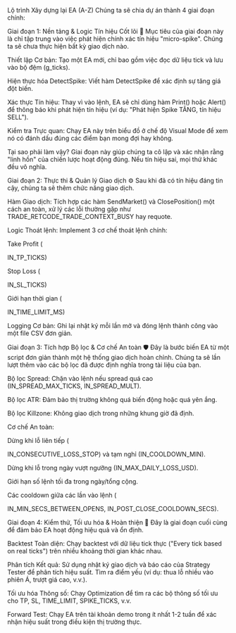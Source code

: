 Lộ trình Xây dựng lại EA (A-Z)
Chúng ta sẽ chia dự án thành 4 giai đoạn chính:

Giai đoạn 1: Nền tảng & Logic Tín hiệu Cốt lõi 🎯
Mục tiêu của giai đoạn này là chỉ tập trung vào việc phát hiện chính xác tín hiệu "micro-spike". Chúng ta sẽ chưa thực hiện bất kỳ giao dịch nào.

Thiết lập Cơ bản: Tạo một EA mới, chỉ bao gồm việc đọc dữ liệu tick và lưu vào bộ đệm (g_ticks).

Hiện thực hóa DetectSpike: Viết hàm DetectSpike để xác định sự tăng giá đột biến.

Xác thực Tín hiệu: Thay vì vào lệnh, EA sẽ chỉ dùng hàm Print() hoặc Alert() để thông báo khi phát hiện tín hiệu (ví dụ: "Phát hiện Spike TĂNG, tín hiệu SELL").

Kiểm tra Trực quan: Chạy EA này trên biểu đồ ở chế độ Visual Mode để xem nó có đánh dấu đúng các điểm bạn mong đợi hay không.

Tại sao phải làm vậy? Giai đoạn này giúp chúng ta cô lập và xác nhận rằng "linh hồn" của chiến lược hoạt động đúng. Nếu tín hiệu sai, mọi thứ khác đều vô nghĩa.

Giai đoạn 2: Thực thi & Quản lý Giao dịch ⚙️
Sau khi đã có tín hiệu đáng tin cậy, chúng ta sẽ thêm chức năng giao dịch.

Hàm Giao dịch: Tích hợp các hàm SendMarket() và ClosePosition() một cách an toàn, xử lý các lỗi thường gặp như TRADE_RETCODE_TRADE_CONTEXT_BUSY hay requote.

Logic Thoát lệnh: Implement 3 cơ chế thoát lệnh chính:

Take Profit (

IN_TP_TICKS) 

Stop Loss (

IN_SL_TICKS) 

Giới hạn thời gian (

IN_TIME_LIMIT_MS) 

Logging Cơ bản: Ghi lại nhật ký mỗi lần mở và đóng lệnh thành công vào một file CSV đơn giản.

Giai đoạn 3: Tích hợp Bộ lọc & Cơ chế An toàn 🛡️
Đây là bước biến EA từ một script đơn giản thành một hệ thống giao dịch hoàn chỉnh. Chúng ta sẽ lần lượt thêm vào các bộ lọc đã được định nghĩa trong tài liệu của bạn.


Bộ lọc Spread: Chặn vào lệnh nếu spread quá cao (IN_SPREAD_MAX_TICKS, IN_SPREAD_MULT). 


Bộ lọc ATR: Đảm bảo thị trường không quá biến động hoặc quá yên ắng. 

Bộ lọc Killzone: Không giao dịch trong những khung giờ đã định.

Cơ chế An toàn:

Dừng khi lỗ liên tiếp (

IN_CONSECUTIVE_LOSS_STOP) và tạm nghỉ (IN_COOLDOWN_MIN). 

Dừng khi lỗ trong ngày vượt ngưỡng (IN_MAX_DAILY_LOSS_USD).

Giới hạn số lệnh tối đa trong ngày/tổng cộng. 

Các cooldown giữa các lần vào lệnh (

IN_MIN_SECS_BETWEEN_OPENS, IN_POST_CLOSE_COOLDOWN_SECS). 


Giai đoạn 4: Kiểm thử, Tối ưu hóa & Hoàn thiện 🚀
Đây là giai đoạn cuối cùng để đảm bảo EA hoạt động hiệu quả và ổn định.

Backtest Toàn diện: Chạy backtest với dữ liệu tick thực ("Every tick based on real ticks") trên nhiều khoảng thời gian khác nhau.

Phân tích Kết quả: Sử dụng nhật ký giao dịch và báo cáo của Strategy Tester để phân tích hiệu suất. Tìm ra điểm yếu (ví dụ: thua lỗ nhiều vào phiên Á, trượt giá cao, v.v.).

Tối ưu hóa Thông số: Chạy Optimization để tìm ra các bộ thông số tối ưu cho TP, SL, TIME_LIMIT, SPIKE_TICKS, v.v.

Forward Test: Chạy EA trên tài khoản demo trong ít nhất 1-2 tuần để xác nhận hiệu suất trong điều kiện thị trường thực.